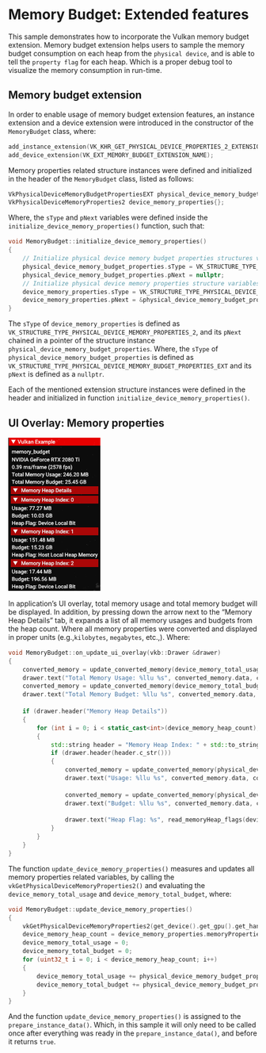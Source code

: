 <!--
- Copyright (c) 2023, Holochip Corporation
-
- SPDX-License-Identifier: Apache-2.0
-
- Licensed under the Apache License, Version 2.0 the "License";
- you may not use this file except in compliance with the License.
- You may obtain a copy of the License at
-
-     http://www.apache.org/licenses/LICENSE-2.0
-
- Unless required by applicable law or agreed to in writing, software
- distributed under the License is distributed on an "AS IS" BASIS,
- WITHOUT WARRANTIES OR CONDITIONS OF ANY KIND, either express or implied.
- See the License for the specific language governing permissions and
- limitations under the License.
-
-->

# Memory Budget: Extended features

This sample demonstrates how to incorporate the Vulkan memory budget extension. Memory budget extension helps users to
sample the memory budget consumption on each heap from the ```physical device```, and is able to tell
the ```property flag``` for each heap. Which is a proper debug tool to visualize the memory consumption in run-time.

## Memory budget extension

In order to enable usage of memory budget extension features, an instance extension and a device extension were
introduced in the constructor of the ```MemoryBudget``` class, where:

````cpp
add_instance_extension(VK_KHR_GET_PHYSICAL_DEVICE_PROPERTIES_2_EXTENSION_NAME);
add_device_extension(VK_EXT_MEMORY_BUDGET_EXTENSION_NAME);
````

Memory properties related structure instances were defined and initialized in the header of the ```MemoryBudget``` class,
listed as follows:

````cpp
VkPhysicalDeviceMemoryBudgetPropertiesEXT physical_device_memory_budget_properties{};
VkPhysicalDeviceMemoryProperties2 device_memory_properties{};
````

Where, the ```sType``` and ```pNext``` variables were defined inside the ```initialize_device_memory_properties()```
function, such that:

````cpp
void MemoryBudget::initialize_device_memory_properties()
{
	// Initialize physical device memory budget properties structures variables
	physical_device_memory_budget_properties.sType = VK_STRUCTURE_TYPE_PHYSICAL_DEVICE_MEMORY_BUDGET_PROPERTIES_EXT;
	physical_device_memory_budget_properties.pNext = nullptr;
	// Initialize physical device memory properties structure variables
	device_memory_properties.sType = VK_STRUCTURE_TYPE_PHYSICAL_DEVICE_MEMORY_PROPERTIES_2;
	device_memory_properties.pNext = &physical_device_memory_budget_properties;
}
````

The ```sType``` of ```device_memory_properties``` is defined
as ```VK_STRUCTURE_TYPE_PHYSICAL_DEVICE_MEMORY_PROPERTIES_2```, and its ```pNext``` chained in a pointer of the
structure instance ```physical_device_memory_budget_properties```. Where, the ```sType```
of ```physical_device_memory_budget_properties``` is defined
as ```VK_STRUCTURE_TYPE_PHYSICAL_DEVICE_MEMORY_BUDGET_PROPERTIES_EXT``` and its ```pNext``` is defined as
a ```nullptr```.

Each of the mentioned extension structure instances were defined in the header and initialized in
function ```initialize_device_memory_properties()```.

## UI Overlay: Memory properties

![Sample](./images/memory_budget_ui_overlay.PNG)

In application’s UI overlay, total memory usage and total memory budget will be displayed. In addition, by pressing down
the arrow next to the “Memory Heap Details” tab, it expands a list of all memory usages and budgets from the heap count.
Where all memory properties were converted and displayed in proper units (e.g.,```kilobytes```, ```megabytes```, etc.,).
Where:

````cpp
void MemoryBudget::on_update_ui_overlay(vkb::Drawer &drawer)
{
	converted_memory = update_converted_memory(device_memory_total_usage);
	drawer.text("Total Memory Usage: %llu %s", converted_memory.data, converted_memory.units.c_str());
	converted_memory = update_converted_memory(device_memory_total_budget);
	drawer.text("Total Memory Budget: %llu %s", converted_memory.data, converted_memory.units.c_str());

	if (drawer.header("Memory Heap Details"))
	{
		for (int i = 0; i < static_cast<int>(device_memory_heap_count); i++)
		{
			std::string header = "Memory Heap Index: " + std::to_string(i);
			if (drawer.header(header.c_str()))
			{
				converted_memory = update_converted_memory(physical_device_memory_budget_properties.heapUsage[i]);
				drawer.text("Usage: %llu %s", converted_memory.data, converted_memory.units.c_str());

				converted_memory = update_converted_memory(physical_device_memory_budget_properties.heapBudget[i]);
				drawer.text("Budget: %llu %s", converted_memory.data, converted_memory.units.c_str());

				drawer.text("Heap Flag: %s", read_memoryHeap_flags(device_memory_properties.memoryProperties.memoryHeaps[i].flags).c_str());
			}
		}
	}
}
````

The function ```update_device_memory_properties()``` measures and updates all memory properties related variables, by
calling the ```vkGetPhysicalDeviceMemoryProperties2()``` and evaluating the ```device_memory_total_usage```
and ```device_memory_total_budget```, where:

````cpp
void MemoryBudget::update_device_memory_properties()
{
	vkGetPhysicalDeviceMemoryProperties2(get_device().get_gpu().get_handle(), &device_memory_properties);
	device_memory_heap_count = device_memory_properties.memoryProperties.memoryHeapCount;
	device_memory_total_usage = 0;
	device_memory_total_budget = 0;
	for (uint32_t i = 0; i < device_memory_heap_count; i++)
	{
		device_memory_total_usage += physical_device_memory_budget_properties.heapUsage[i];
		device_memory_total_budget += physical_device_memory_budget_properties.heapBudget[i];
	}
}
````

And the function ```update_device_memory_properties()``` is assigned to the ```prepare_instance_data()```. Which, in
this sample it will only need to be called once after everything was ready in the ```prepare_instance_data()```, and
before it returns ```true```.